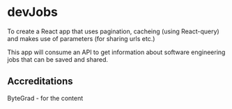 # devJobs

To create a React app that uses pagination, cacheing (using React-query) and makes use of parameters (for sharing urls etc.)

This app will consume an API to get information about software engineering jobs that can be saved and shared.

## Accreditations

ByteGrad - for the content